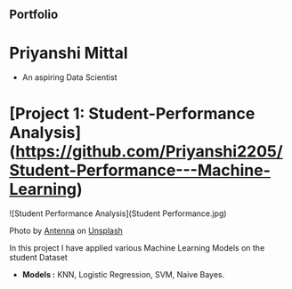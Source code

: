 ## Portfolio

# Priyanshi Mittal
* An aspiring Data Scientist

# [Project 1: Student-Performance Analysis] (https://github.com/Priyanshi2205/Student-Performance---Machine-Learning)
![Student Performance Analysis](Student Performance.jpg)

Photo by <a href="https://unsplash.com/@antenna?utm_source=unsplash&utm_medium=referral&utm_content=creditCopyText">Antenna</a> on <a href="https://unsplash.com/s/photos/student-performance?utm_source=unsplash&utm_medium=referral&utm_content=creditCopyText">Unsplash</a>
  
In this project I have applied various Machine Learning Models on the student Dataset
* **Models :** KNN, Logistic Regression, SVM, Naive Bayes.



